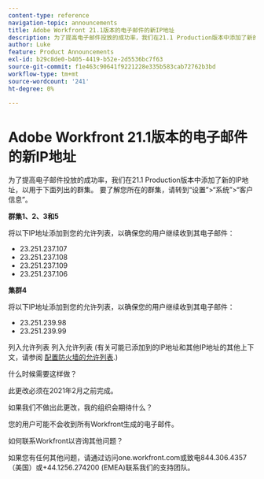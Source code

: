 ```yaml
---
content-type: reference
navigation-topic: announcements
title: Adobe Workfront 21.1版本的电子邮件的新IP地址
description: 为了提高电子邮件投放的成功率，我们在21.1 Production版本中添加了新的IP地址，以用于下面列出的群集。 要确定您所在的群集，请转到“设置&gt；系统&gt；客户信息”。
author: Luke
feature: Product Announcements
exl-id: b29c8de0-b405-4419-b52e-2d5536bc7f63
source-git-commit: f1e463c90641f9221228e335b583cab72762b3bd
workflow-type: tm+mt
source-wordcount: '241'
ht-degree: 0%

---
```


# Adobe Workfront 21.1版本的电子邮件的新IP地址

为了提高电子邮件投放的成功率，我们在21.1 Production版本中添加了新的IP地址，以用于下面列出的群集。 要了解您所在的群集，请转到“设置”>“系统”>“客户信息”。

**群集1、2、3和5**

将以下IP地址添加到您的允许列表，以确保您的用户继续收到其电子邮件：

* 23.251.237.107
* 23.251.237.108
* 23.251.237.109
* 23.251.237.106

**集群4**

将以下IP地址添加到您的允许列表，以确保您的用户继续收到其电子邮件：

* 23.251.239.98
* 23.251.239.99

列入允许列表 列入允许列表 (有关可能已添加到的IP地址和其他IP地址的其他上下文，请参阅 [配置防火墙的允许列表](../../../administration-and-setup/get-started-wf-administration/configure-your-firewall.md).)

什么时候需要这样做？

此更改必须在2021年2月之前完成。

如果我们不做出此更改，我的组织会期待什么？

您的用户可能不会收到所有Workfront生成的电子邮件。

如何联系Workfront以咨询其他问题？

如果您有任何其他问题，请通过访问one.workfront.com或致电844.306.4357 （美国）或+44.1256.274200 (EMEA)联系我们的支持团队。

